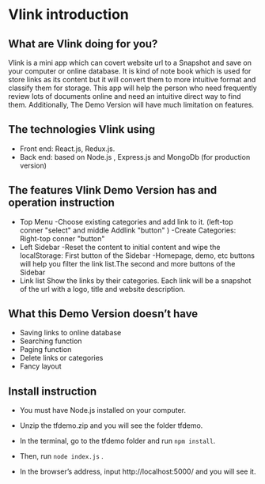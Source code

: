 # Vlink introduction
## What are Vlink doing for you?
Vlink is a mini app which can covert website url to a Snapshot and save on your computer or online database. It is kind of note book which is used for store links as its content but it will convert them to more intuitive format and classify them for storage. This app will help the person who need frequently review lots of  documents online and need an intuitive direct way to find them. Additionally, The Demo Version will have much limitation on features.


## The technologies Vlink using
* Front end: React.js, Redux.js.
* Back end: based on Node.js , Express.js and MongoDb (for production version)

## The features Vlink Demo Version has and operation instruction
* Top Menu
-Choose existing categories and add link to it. (left-top conner  "select" and middle Addlink "button" )
-Create Categories: Right-top conner "button"
* Left Sidebar
-Reset the content to initial content and wipe the localStorage: First button of the Sidebar
-Homepage, demo, etc buttons will help you filter the link list.The second and more buttons of the Sidebar
* Link list
Show the links by their categories. Each link will be a snapshot of the url with a logo, title and website description.

## What this Demo Version doesn’t have
* Saving links to online database
* Searching function
* Paging function
* Delete links or categories
* Fancy layout

## Install instruction
* You must have Node.js installed on your computer.

* Unzip the tfdemo.zip and you will see the folder tfdemo.

* In the terminal, go to the tfdemo folder and run `npm install`.

* Then, run `node index.js` .

* In the browser’s address, input http://localhost:5000/ and you will see it.
